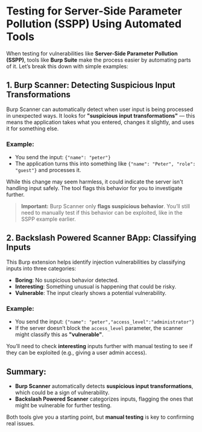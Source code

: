 
# Testing for Server-Side Parameter Pollution (SSPP) Using Automated Tools

When testing for vulnerabilities like **Server-Side Parameter Pollution (SSPP)**, tools like **Burp Suite** make the process easier by automating parts of it. Let’s break this down with simple examples:

## 1. Burp Scanner: Detecting Suspicious Input Transformations

Burp Scanner can automatically detect when user input is being processed in unexpected ways. It looks for **"suspicious input transformations"** — this means the application takes what you entered, changes it slightly, and uses it for something else.

### Example: 
- You send the input: `{"name": "peter"}`
- The application turns this into something like `{"name": "Peter", "role": "guest"}` and processes it.

While this change may seem harmless, it could indicate the server isn't handling input safely. The tool flags this behavior for you to investigate further.

> **Important:** Burp Scanner only **flags suspicious behavior**. You’ll still need to manually test if this behavior can be exploited, like in the SSPP example earlier.

## 2. Backslash Powered Scanner BApp: Classifying Inputs

This Burp extension helps identify injection vulnerabilities by classifying inputs into three categories:

- **Boring**: No suspicious behavior detected.
- **Interesting**: Something unusual is happening that could be risky.
- **Vulnerable**: The input clearly shows a potential vulnerability.

### Example: 
- You send the input: `{"name": "peter","access_level":"administrator"}`
- If the server doesn’t block the `access_level` parameter, the scanner might classify this as **"vulnerable"**.
  
You’ll need to check **interesting** inputs further with manual testing to see if they can be exploited (e.g., giving a user admin access).

## Summary:
- **Burp Scanner** automatically detects **suspicious input transformations**, which could be a sign of vulnerability.
- **Backslash Powered Scanner** categorizes inputs, flagging the ones that might be vulnerable for further testing.

Both tools give you a starting point, but **manual testing** is key to confirming real issues.
